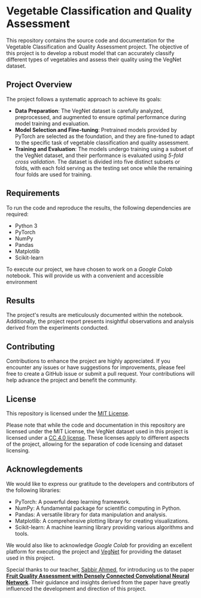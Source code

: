 # Vegetable Classification and Quality Assessment

This repository contains the source code and documentation for the Vegetable Classification and Quality Assessment project. The objective of this project is to develop a robust model that can accurately classify different types of vegetables and assess their quality using the VegNet dataset.

## Project Overview

The project follows a systematic approach to achieve its goals:

- **Data Preparation**: The VegNet dataset is carefully analyzed, preprocessed, and augmented to ensure optimal performance during model training and evaluation.
- **Model Selection and Fine-tuning**: Pretrained models provided by PyTorch are selected as the foundation, and they are fine-tuned to adapt to the specific task of vegetable classification and quality assessment.
- **Training and Evaluation**: The models undergo training using a subset of the VegNet dataset, and their performance is evaluated using _5-fold cross validation_. The dataset is divided into five distinct subsets or folds, with each fold serving as the testing set once while the remaining four folds are used for training.

## Requirements

To run the code and reproduce the results, the following dependencies are required:

- Python 3
- PyTorch
- NumPy
- Pandas
- Matplotlib
- Scikit-learn

To execute our project, we have chosen to work on a _Google Colab_ notebook. This will provide us with a convenient and accessible environment

## Results

The project's results are meticulously documented within the notebook. Additionally, the project report presents insightful observations and analysis derived from the experiments conducted.

## Contributing

Contributions to enhance the project are highly appreciated. If you encounter any issues or have suggestions for improvements, please feel free to create a GitHub issue or submit a pull request. Your contributions will help advance the project and benefit the community.

## License

This repository is licensed under the [MIT License](./LICENSE).

Please note that while the code and documentation in this repository are licensed under the MIT License, the VegNet dataset used in this project is licensed under a [CC 4.0 license](https://creativecommons.org/licenses/by/4.0/). These licenses apply to different aspects of the project, allowing for the separation of code licensing and dataset licensing.

## Acknowlegdements

We would like to express our gratitude to the developers and contributors of the following libraries:

- PyTorch: A powerful deep learning framework.
- NumPy: A fundamental package for scientific computing in Python.
- Pandas: A versatile library for data manipulation and analysis.
- Matplotlib: A comprehensive plotting library for creating visualizations.
- Scikit-learn: A machine learning library providing various algorithms and tools.

We would also like to acknowledge _Google Colab_ for providing an excellent platform for executing the project and [VegNet](https://data.mendeley.com/datasets/6nxnjbn9w6) for providing the dataset used in this project.

Special thanks to our teacher, [Sabbir Ahmed](https://www.researchgate.net/profile/Sabbir-Ahmed-28), for introducing us to the paper **[Fruit Quality Assessment with Densely Connected Convolutional Neural Network](https://arxiv.org/pdf/2212.04255.pdf)**. Their guidance and insights derived from the paper have greatly influenced the development and direction of this project.
